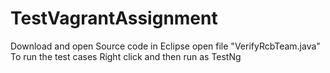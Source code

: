 # TestVagrantAssignment
Download and open Source code in Eclipse 
open file "VerifyRcbTeam.java"
To run the test cases Right click and then run as TestNg
